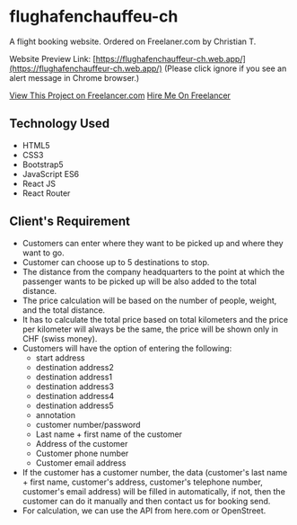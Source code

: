 # flughafenchauffeu-ch
A flight booking website. Ordered on Freelaner.com by Christian T.

Website Preview Link: [https://flughafenchauffeur-ch.web.app/](https://flughafenchauffeur-ch.web.app/) (Please click ignore if you see an alert message in Chrome browser.)

[View This Project on Freelancer.com](https://www.freelancer.com/projects/php/one-webpage-where-customers-can)
[Hire Me On Freelancer](https://www.freelancer.com/hireme/sajidmahamud835)

## Technology Used
- HTML5
- CSS3
- Bootstrap5
- JavaScript ES6
- React JS
- React Router


## Client's Requirement
- Customers can enter where they want to be picked up and where they want to go.
- Customer can choose up to 5 destinations to stop.
- The distance from the company headquarters to the point at which the passenger wants to be picked up will be also added to the total distance.
- The price calculation will be based on the number of people, weight, and the total distance. 
- It has to calculate the total price based on total kilometers and the price per kilometer will always be the same, the price will be shown only in CHF (swiss money).
- Customers will have the option of entering the following:
    * start address
    * destination address2
    * destination address1
    * destination address3
    * destination address4
    * destination address5
    * annotation
    * customer number/password
    * Last name + first name of the customer
    * Address of the customer
    * Customer phone number
    * Customer email address
- If the customer has a customer number, the data (customer's last name + first name, customer's address, customer's telephone number, customer's email address) will be filled in automatically, if not, then the customer can do it manually and then contact us for booking send.
- For calculation, we can use the API from here.com or OpenStreet.